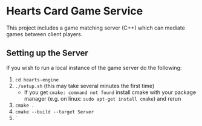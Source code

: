 # Hearts Card Game Service

This project includes a game matching server (C++) which can mediate games between client players.

## Setting up the Server

If you wish to run a local instance of the game server do the following:

1. `cd hearts-engine`
2. `./setup.sh` (this may take several minutes the first time)
   - If you get `cmake: command not found` install cmake with your package manager (e.g. on linux: `sudo apt-get install cmake`) and rerun
3. `cmake .`
4. `cmake --build --target Server`
5. `
